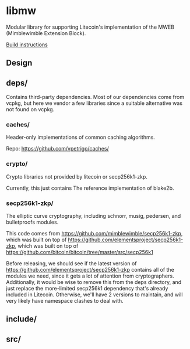 # libmw

Modular library for supporting Litecoin's implementation of the MWEB (Mimblewimble Extension Block). 

[Build instructions](doc/build.md)


## Design

## deps/
Contains third-party dependencies. Most of our dependencies come from vcpkg,
but here we vendor a few libraries since a suitable alternative was not found on vcpkg.

### caches/
Header-only implementations of common caching algorithms.

Repo: https://github.com/vpetrigo/caches/

### crypto/
Crypto libraries not provided by litecoin or secp256k1-zkp.

Currently, this just contains The reference implementation of blake2b.

### secp256k1-zkp/
The elliptic curve cryptography, including schnorr, musig, pedersen, and bulletproofs modules.

This code comes from https://github.com/mimblewimble/secp256k1-zkp,
which was built on top of https://github.com/elementsproject/secp256k1-zkp,
which was built on top of https://github.com/bitcoin/bitcoin/tree/master/src/secp256k1

Before releasing, we should see if the latest version of https://github.com/elementsproject/secp256k1-zkp contains all of the modules we need,
since it gets a lot of attention from cryptographers. Additionally, it would be wise to remove this from the deps directory,
and just replace the more-limited secp256k1 dependency that's already included in Litecoin.
Otherwise, we'll have 2 versions to maintain, and will very likely have namespace clashes to deal with.

## include/


## src/
